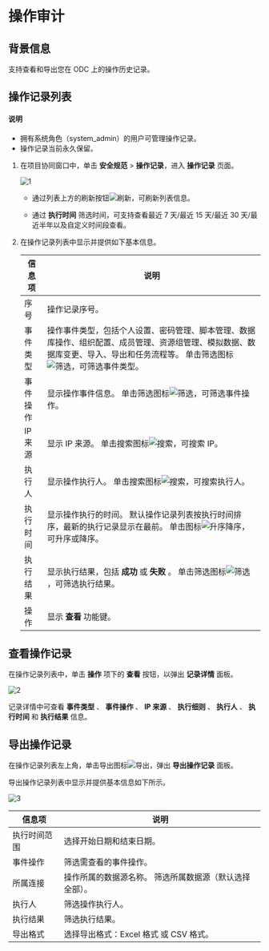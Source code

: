 # 操作审计

## 背景信息

支持查看和导出您在 ODC 上的操作历史记录。

## 操作记录列表

<main id="notice" type='explain'>
  <h4>说明</h4>
  <ul>
  <li>拥有系统角色（system_admin）的用户可管理操作记录。</li>
  <li>操作记录当前永久保留。</li>
  </ul>
</main>
  
1. 在项目协同窗口中，单击 **安全规范** > **操作记录**，进入 **操作记录** 页面。

   ![1](https://obbusiness-private.oss-cn-shanghai.aliyuncs.com/doc/img/odc/420/1400.data-security-and-compliance/2.operating-records/1.png)

   * 通过列表上方的刷新按钮![刷新](https://help-static-aliyun-doc.aliyuncs.com/assets/img/zh-CN/7155018461/p420125.jpg)，可刷新列表信息。

   * 通过 **执行时间** 筛选时间，可支持查看最近 7 天/最近 15 天/最近 30 天/最近半年以及自定义时间段查看。

2. 在操作记录列表中显示并提供如下基本信息。

    |  信息项  |说明|
    |-------|------------|
    | 序号    | 操作记录序号。|
    | 事件类型  | 操作事件类型，包括个人设置、密码管理、脚本管理、数据库操作、组织配置、成员管理、资源组管理、模拟数据、数据库变更、导入、导出和任务流程等。 单击筛选图标![筛选](https://help-static-aliyun-doc.aliyuncs.com/assets/img/zh-CN/0583667361/p352180.jpg)，可筛选事件类型。 |
    | 事件操作  | 显示操作事件信息。 单击筛选图标![筛选](https://help-static-aliyun-doc.aliyuncs.com/assets/img/zh-CN/0583667361/p352180.jpg)，可筛选事件操作。 |
    | IP 来源 | 显示 IP 来源。 单击搜索图标![搜索](https://help-static-aliyun-doc.aliyuncs.com/assets/img/zh-CN/7155018461/p417135.jpg)，可搜索 IP。 |
    | 执行人   | 显示操作执行人。 单击搜索图标![搜索](https://help-static-aliyun-doc.aliyuncs.com/assets/img/zh-CN/7155018461/p417135.jpg)，可搜索执行人。 |
    | 执行时间  | 显示操作执行的时间。 默认操作记录列表按执行时间排序，最新的执行记录显示在最前。 单击图标![升序降序](https://help-static-aliyun-doc.aliyuncs.com/assets/img/zh-CN/7155018461/p420143.jpg)，可升序或降序。                    |
    | 执行结果  | 显示执行结果，包括 **成功** 或 **失败** 。 单击筛选图标![筛选](https://help-static-aliyun-doc.aliyuncs.com/assets/img/zh-CN/0583667361/p352180.jpg)，可筛选执行结果。  |
    |操作    | 显示 **查看** 功能键。|



## 查看操作记录

在操作记录列表中，单击 **操作** 项下的 **查看** 按钮，以弹出 **记录详情** 面板。

![2](https://obbusiness-private.oss-cn-shanghai.aliyuncs.com/doc/img/odc/420/1400.data-security-and-compliance/2.operating-records/2.0.png)

记录详情中可查看 **事件类型** 、 **事件操作** 、 **IP 来源** 、 **执行细则** 、 **执行人** 、 **执行时间** 和 **执行结果** 信息。

## 导出操作记录

在操作记录列表左上角，单击导出图标![导出](https://help-static-aliyun-doc.aliyuncs.com/assets/img/zh-CN/7155018461/p417273.jpg)，弹出 **导出操作记录** 面板。

导出操作记录列表中显示并提供基本信息如下所示。

![3](https://obbusiness-private.oss-cn-shanghai.aliyuncs.com/doc/img/odc/420/1400.data-security-and-compliance/2.operating-records/3.0.png)


|  信息项   | 说明                     |
|--------|---------------|
| 执行时间范围 | 选择开始日期和结束日期。                              |
| 事件操作   | 筛选需查看的事件操作。                               |
| 所属连接   | 操作所属的数据源名称。 筛选所属数据源（默认选择全部）。 |
| 执行人    | 筛选操作执行人。                                  |
| 执行结果   | 筛选执行结果。                                   |
| 导出格式   | 选择导出格式：Excel 格式 或 CSV 格式。                 |





